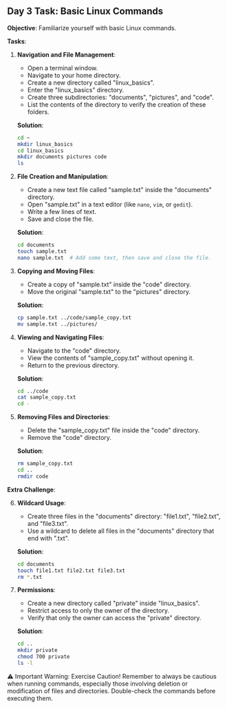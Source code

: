 ## Day 3 Task: Basic Linux Commands

**Objective**: Familiarize yourself with basic Linux commands.

**Tasks**:

1. **Navigation and File Management**:
   - Open a terminal window.
   - Navigate to your home directory.
   - Create a new directory called "linux_basics".
   - Enter the "linux_basics" directory.
   - Create three subdirectories: "documents", "pictures", and "code".
   - List the contents of the directory to verify the creation of these folders.

   **Solution**:
   ```bash
   cd ~
   mkdir linux_basics
   cd linux_basics
   mkdir documents pictures code
   ls
   ```

2. **File Creation and Manipulation**:
   - Create a new text file called "sample.txt" inside the "documents" directory.
   - Open "sample.txt" in a text editor (like `nano`, `vim`, or `gedit`).
   - Write a few lines of text.
   - Save and close the file.

   **Solution**:
   ```bash
   cd documents
   touch sample.txt
   nano sample.txt  # Add some text, then save and close the file.
   ```

3. **Copying and Moving Files**:
   - Create a copy of "sample.txt" inside the "code" directory.
   - Move the original "sample.txt" to the "pictures" directory.

   **Solution**:
   ```bash
   cp sample.txt ../code/sample_copy.txt
   mv sample.txt ../pictures/
   ```

4. **Viewing and Navigating Files**:
   - Navigate to the "code" directory.
   - View the contents of "sample_copy.txt" without opening it.
   - Return to the previous directory.

   **Solution**:
   ```bash
   cd ../code
   cat sample_copy.txt
   cd -
   ```

5. **Removing Files and Directories**:
   - Delete the "sample_copy.txt" file inside the "code" directory.
   - Remove the "code" directory.

   **Solution**:
   ```bash
   rm sample_copy.txt
   cd ..
   rmdir code
   ```

**Extra Challenge**:

6. **Wildcard Usage**:
   - Create three files in the "documents" directory: "file1.txt", "file2.txt", and "file3.txt".
   - Use a wildcard to delete all files in the "documents" directory that end with ".txt".

   **Solution**:
   ```bash
   cd documents
   touch file1.txt file2.txt file3.txt
   rm *.txt
   ```

7. **Permissions**:
   - Create a new directory called "private" inside "linux_basics".
   - Restrict access to only the owner of the directory.
   - Verify that only the owner can access the "private" directory.

   **Solution**:
   ```bash
   cd ..
   mkdir private
   chmod 700 private
   ls -l
   ```

⚠️ Important Warning: Exercise Caution!
Remember to always be cautious when running commands, especially those involving deletion or modification of files and directories. Double-check the commands before executing them.